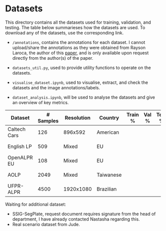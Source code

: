 # Datasets

This directory contains all the datasets used for training, validation, and testing. The table below summarieses how the datasets are used. To download any of the datasets, use the corresponding link.

- `/annotations`, contains the annotations for each dataset. I cannot upload/share the annotations as they were obtained from Rayson Laroca, the author of this [paper](https://arxiv.org/abs/1909.01754), and is only available upon request directly from the author(s) of the paper.

- `datasets_util.py`, used to provide utility functions to operate on the datasets.
- `visualise_dataset.ipynb`, used to visualise, extract, and check the datasets and the image annotations/labels.
- `dataset_analysis.ipynb`, will be used to analyse the datasets and give an overview of key metrics.


| Dataset      | # Samples | Resolution | Country     | Train % | Val % | Test % | Notes | Link                                                                      |
|--------------|-----------|------------|-------------|---------|-------|--------|------| ---------------------------------------------------------------------------|
| Caltech Cars | 126      | 896x592  | American |       |     |      | car, rear view | [Link](https://www.robots.ox.ac.uk/~vgg/data/cars_markus/cars_markus.tar) |
| English LP | 509      | Mixed  | EU  |       |     |      | car/truck, rear view | [Link](http://www.zemris.fer.hr/projects/LicensePlates/english/baza_slika.zip) |
| OpenALPR EU | 108     | Mixed  | EU  |       |     |      | car, rear/front view | [Link](https://github.com/openalpr/benchmarks/tree/master/endtoend/eu) |
| AOLP | 2049     | Mixed  | Taiwanese  |       |     |      | cars/motorbikes, r/f | [Link](https://github.com/HaoRecog/AOLP) |
| UFPR-ALPR | 4500     | 1920x1080  | Brazilian  |       |     |      | cars/motorbikes, rear | [Link](https://web.inf.ufpr.br/vri/databases/ufpr-alpr/license-agreement/) |



Waiting for additional dataset:
- SSIG-SegPlate, request document requires signature from the head of department, I have already contacted Nastasha regarding this.
- Real scenario dataset from Jude.